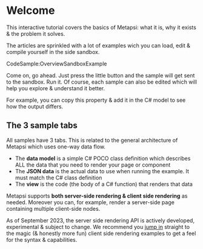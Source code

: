 # Welcome

This interactive tutorial covers the basics of Metapsi: what it is, why it exists & the problem it solves.

The articles are sprinkled with a lot of examples wich you can load, edit & compile yourself in the side sandbox.


CodeSample:OverviewSandboxExample

Come on, go ahead. Just press the little <sl-icon name="arrow-right-square"></sl-icon> button and the sample will get sent to the sandbox. Run it.
Of course, each sample can also be edited which will help you explore & understand it better.

For example, you can copy <sl-copy-button value='public string ModelProperty3 { get; set; }="Value 3";' copy-label='public string ModelProperty3 { get; set; }="Value 3"'></sl-copy-button>  this property & add it in the C# model to see how the output differs.

## The 3 sample tabs

All samples have 3 tabs. This is related to the general architecture of Metapsi which uses one-way data flow.

* The **data model** is a simple C# POCO class definition which describes ALL the data that you need to render your page or component
* The **JSON data** is the actual data to use when running the example. It must match the C# class definition
* The **view** is the code (the body of a C# function) that renders that data

<div class="rounded p-4 bg-blue-100">
Metapsi supports <strong>both server-side rendering & client side rendering</strong> as needed. Moreover you can, for example, render a server-side page containing multiple client-side nodes.
</div>

As of September 2023, the server side rendering API is actively developed, experimental & subject to change. 
We recommend you [jump in](/tutorial/hello-world) straight to the magic (& honestly more fun) client side rendering examples to get a feel for the syntax & capabilities.